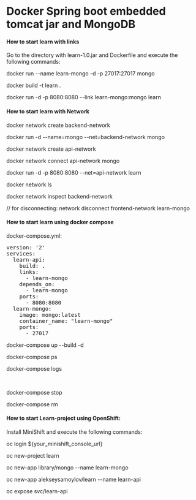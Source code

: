 <h1>Docker Spring boot embedded tomcat jar and MongoDB</h1>

<h4>How to start learn with links</h4>
Go to the directory with learn-1.0.jar and Dockerfile 
and execute the following commands:

docker run --name learn-mongo -d -p 27017:27017 mongo

docker build -t learn .

docker run -d -p 8080:8080 --link learn-mongo:mongo learn

<h4>How to start learn with Network</h4>

docker network create backend-network

docker run -d --name=mongo --net=backend-network mongo

docker network create api-network

docker network connect api-network mongo

docker run -d -p 8080:8080 --net=api-network learn

docker network ls

docker network inspect backend-network

// for disconnecting: network disconnect frontend-network learn-mongo

<h4>How to start learn using docker compose</h4>
docker-compose.yml:
<pre>
version: '2'
services:
  learn-api:
    build: .
    links:
      - learn-mongo
    depends_on:
      - learn-mongo
    ports:
      - 8080:8080
  learn-mongo:
    image: mongo:latest
    container_name: "learn-mongo"
    ports:
      - 27017
</pre>

docker-compose up --build -d

docker-compose ps

docker-compose logs

<br/>

docker-compose stop

docker-compose rm

<h4>How to start Learn-project using OpenShift:</h4>
Install MiniShift and execute the following commands:

oc login ${your_minishift_console_url}

oc new-project learn

oc new-app library/mongo --name learn-mongo

oc new-app alekseysamoylov/learn --name learn-api

oc expose svc/learn-api


